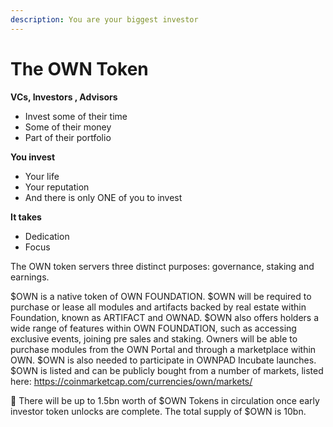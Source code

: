 ```yaml
---
description: You are your biggest investor
---
```


# The OWN Token

**VCs, Investors , Advisors**&#x20;

* Invest some of their time&#x20;
* Some of their money&#x20;
* Part of their portfolio

**You invest**&#x20;

* Your life&#x20;
* Your reputation&#x20;
* And there is only ONE of you to invest

**It takes**&#x20;

* Dedication&#x20;
* Focus

The OWN token servers three distinct purposes: governance, staking and earnings.

$OWN is a native token of OWN FOUNDATION. $OWN will be required to purchase or lease all modules and artifacts backed by real estate within Foundation, known as ARTIFACT and OWNAD. $OWN also offers holders a wide range of features within OWN FOUNDATION, such as accessing exclusive events, joining pre sales and staking. Owners will be able to purchase modules from the OWN Portal and through a marketplace within OWN. $OWN is also needed to participate in OWNPAD Incubate launches. $OWN is listed and can be publicly bought from a number of markets, listed here: https://coinmarketcap.com/currencies/own/markets/

📝 There will be up to 1.5bn worth of $OWN Tokens in circulation once early investor token unlocks are complete. The total supply of $OWN is 10bn.
